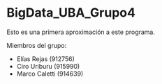 # BigData_UBA_Grupo4
Esto es una primera aproximación a este programa.

Miembros del grupo: 
- Elías Rejas (912756)
- Ciro Uriburu (915990)
- Marco Caletti (914639)
